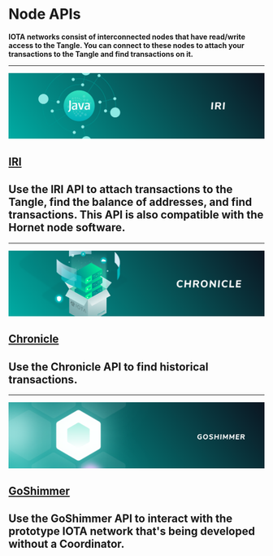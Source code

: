 # Node APIs

**IOTA networks consist of interconnected nodes that have read/write access to the Tangle. You can connect to these nodes to attach your transactions to the Tangle and find transactions on it.**

-------------------------
![IRI](images/IRI.png)
## [IRI](root://iri/1.0/references/iri-api-reference.md)
Use the IRI API to attach transactions to the Tangle, find the balance of addresses, and find transactions. This API is also compatible with the Hornet node software.
-------------------------

-------------------------
![Chronicle](images/Chronicle.png)
## [Chronicle](root://chronicle/1.1/references/chronicle-api-reference.md)
Use the Chronicle API to find historical transactions.
-------------------------

-------------------------
![GoShimmer](images/GoShimmer.png)
## [GoShimmer](root://goshimmer/1.0/references/goshimmer-api-reference.md)
Use the GoShimmer API to interact with the prototype IOTA network that's being developed without a Coordinator.
-------------------------

